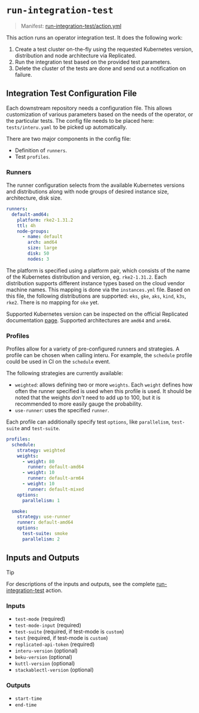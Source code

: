 # `run-integration-test`

> Manifest: [run-integration-test/action.yml][run-integration-test]

This action runs an operator integration test. It does the following work:

1. Create a test cluster on-the-fly using the requested Kubernetes version, distribution and node
   architecture via Replicated.
2. Run the integration test based on the provided test parameters.
3. Delete the cluster of the tests are done and send out a notification on failure.

## Integration Test Configuration File

Each downstream repository needs a configuration file. This allows customization of various
parameters based on the needs of the operator, or the particular tests. The config file needs to be
placed here: `tests/interu.yaml` to be picked up automatically.

There are two major components in the config file:

- Definition of `runners`.
- Test `profiles`.

### Runners

The runner configuration selects from the available Kubernetes versions and distributions along with
node groups of desired instance size, architecture, disk size.

```yaml
runners:
  default-amd64:
    platform: rke2-1.31.2
    ttl: 4h
    node-groups:
      - name: default
        arch: amd64
        size: large
        disk: 50
        nodes: 3
```

The platform is specified using a platform pair, which consists of the name of the Kubernetes
distribution and version, eg. `rke2-1.31.2`. Each distribution supports different instance types
based on the cloud vendor machine names. This mapping is done via the `instances.yml` file. Based
on this file, the following distributions are supported: `eks`, `gke`, `aks`, `kind`, `k3s`, `rke2`.
There is no mapping for `oke` yet.

Supported Kubernetes version can be inspected on the official Replicated documentation
[page][supported-clusters]. Supported architectures are `amd64` and `arm64`.

### Profiles

Profiles allow for a variety of pre-configured runners and strategies. A profile can be chosen when
calling interu. For example, the `schedule` profile could be used in CI on the `schedule` event.

The following strategies are currently available:

- `weighted`: allows defining two or more `weights`. Each `weight` defines how often the
  runner specified is used when this profile is used. It should be noted that the weights *don't*
  need to add up to 100, but it is recommended to more easily gauge the probability.
- `use-runner`: uses the specified `runner`.

Each profile can additionally specify test `options`, like `parallelism`, `test-suite` and
`test-suite`.

```yaml
profiles:
  schedule:
    strategy: weighted
    weights:
      - weight: 80
        runner: default-amd64
      - weight: 10
        runner: default-arm64
      - weight: 10
        runner: default-mixed
    options:
      parallelism: 1

  smoke:
    strategy: use-runner
    runner: default-amd64
    options:
      test-suite: smoke
      parallelism: 2
```

## Inputs and Outputs

> [!TIP]
> For descriptions of the inputs and outputs, see the complete [run-integration-test] action.

### Inputs

- `test-mode` (required)
- `test-mode-input` (required)
- `test-suite` (required, if test-mode is `custom`)
- `test` (required, if test-mode is `custom`)
- `replicated-api-token` (required)
- `interu-version` (optional)
- `beku-version` (optional)
- `kuttl-version` (optional)
- `stackablectl-version` (optional)

### Outputs

- `start-time`
- `end-time`

[supported-clusters]: https://docs.replicated.com/vendor/testing-supported-clusters
[run-integration-test]: ./action.yaml
